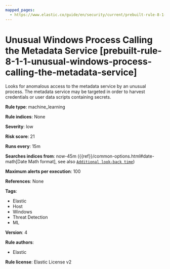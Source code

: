 ```yaml
---
mapped_pages:
  - https://www.elastic.co/guide/en/security/current/prebuilt-rule-8-1-1-unusual-windows-process-calling-the-metadata-service.html
---
```


# Unusual Windows Process Calling the Metadata Service [prebuilt-rule-8-1-1-unusual-windows-process-calling-the-metadata-service]

Looks for anomalous access to the metadata service by an unusual process. The metadata service may be targeted in order to harvest credentials or user data scripts containing secrets.

**Rule type**: machine_learning

**Rule indices**: None

**Severity**: low

**Risk score**: 21

**Runs every**: 15m

**Searches indices from**: now-45m ({{ref}}/common-options.html#date-math[Date Math format], see also [`Additional look-back time`](docs-content://solutions/security/detect-and-alert/create-detection-rule.md#rule-schedule))

**Maximum alerts per execution**: 100

**References**: None

**Tags**:

* Elastic
* Host
* Windows
* Threat Detection
* ML

**Version**: 4

**Rule authors**:

* Elastic

**Rule license**: Elastic License v2

